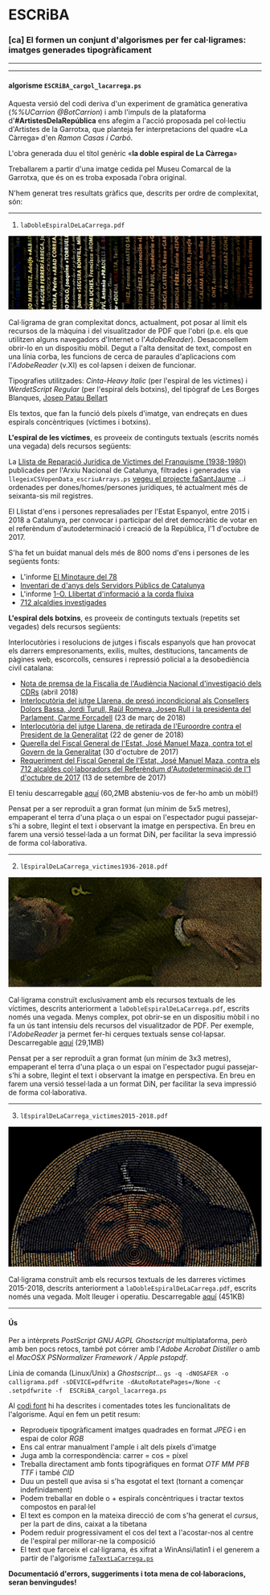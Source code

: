 # ESCRiBA

### [ca]  El formen un conjunt d'algorismes per fer cal·ligrames: imatges generades tipogràficament

---
---

#### algorisme `ESCRiBA_cargol_lacarrega.ps`

Aquesta versió del codi deriva d'un experiment de gramàtica generativa (_%%UCarrion @BotCarrion_) i amb l'impuls de la plataforma d'**#ArtistesDelaRepública** ens afegim a l'acció proposada pel col·lectiu d'Artistes de la Garrotxa, que planteja fer interpretacions del quadre «La Càrrega» d'en *Ramon Casas i Carbó*.

L'obra generada duu el títol genèric «**la doble espiral de La Càrrega**»

Treballarem a partir d'una imatge cedida pel Museu Comarcal de la Garrotxa, que és on es troba exposada l'obra original.

N'hem generat tres resultats gràfics que, descrits per ordre de complexitat, són:
  
---
  
1. `laDobleEspiralDeLaCarrega.pdf`

![detall del cal·ligrama «la doble espiral de La Càrrega»](https://github.com/marcantonifemfum/ESCRiBA/blob/master/detallDobleEspiralDeLaCarrega.png)

   Cal·ligrama de gran complexitat doncs, actualment, pot posar al límit els recursos de la màquina i del visualitzador de PDF que l'obri (p.e. els que utilitzen alguns navegadors d'Internet o l'*AdobeReader*). Desaconsellem obrir-lo en un dispositiu mòbil. Degut a l'alta densitat de text, compost en una línia corba, les funcions de cerca de paraules d'aplicacions com l'*AdobeReader* (v.XI) es col·lapsen i deixen de funcionar.
 
   Tipografies utilitzades: *Cinta-Heavy Italic* (per l'espiral de les víctimes) i *WerdetScript Regular* (per l'espiral dels botxins), del tipògraf de Les Borges Blanques, [Josep Patau Bellart][12]
 
   Els textos, que fan la funció dels píxels d'imatge, van endreçats en dues espirals concèntriques (víctimes i botxins).

   **L'espiral de les víctimes**, es proveeix de continguts textuals (escrits només una vegada) dels recursos següents:
   
   La [Llista de Reparació Jurídica de Víctimes del Franquisme (1938-1980)][1] publicades per l'Arxiu Nacional de Catalunya, filtrades i generades via `llegeixCSVopenData_escriuArrays.ps` [vegeu el projecte faSantJaume][2] …i ordenades per dones/homes/persones jurídiques, té actualment més de seixanta-sis mil registres.
   
   El Llistat d'ens i persones represaliades per l'Estat Espanyol, entre 2015 i 2018 a Catalunya, per convocar i participar del dret democràtic de votar en el referèndum d'autodeterminació i creació de la República, l'1 d'octubre de 2017.
   
   S'ha fet un buidat manual dels més de 800 noms d'ens i persones de les següents fonts:
   * L'informe [El Minotaure del 78][3]
   * [Inventari de d'anys dels Servidors Públics de Catalunya][4]
   * L'informe [1-O. Llibertat d'informació a la corda fluixa][5]
   * [712 alcaldies investigades][6]
   
   **L'espiral dels botxins**, es proveeix de continguts textuals (repetits set vegades) dels recursos següents:
   
   Interlocutòries i resolucions de jutges i fiscals espanyols que han provocat els darrers empresonaments, exilis, multes, destitucions, tancaments de pàgines web, escorcolls, censures i repressió policial a la desobediència civil catalana:
   * [Nota de premsa de la Fiscalia de l'Audiència Nacional d'investigació dels CDRs][7] (abril 2018)
   * [Interlocutòria del jutge Llarena, de presó incondicional als Consellers Dolors Bassa, Jordi Turull, Raül Romeva, Josep Rull i la presidenta del Parlament, Carme Forcadell][8] (23 de març de 2018)
   * [Interlocutòria del jutge Llarena, de retirada de l'Euroordre contra el President de la Generalitat][10] (22 de gener de 2018)
   * [Querella del Fiscal General de l'Estat, José Manuel Maza, contra tot el Govern de la Generalitat][9] (30 d'octubre de 2017)
   * [Requeriment del Fiscal General de l'Estat, José Manuel Maza, contra els 712 alcaldes col·laboradors del Referèndum d'Autodeterminació de l'1 d'octubre de 2017][11] (13 de setembre de 2017)

El teniu descarregable [aquí][16] (60,2MB absteniu-vos de fer-ho amb un mòbil!)
  
  Pensat per a ser reproduït a gran format (un mínim de 5x5 metres), empaperant el terra d'una plaça o un espai on l'espectador pugui passejar-s'hi a sobre, llegint el text i observant la imatge en perspectiva. En breu en farem una versió tessel·lada a un format DiN, per facilitar la seva impressió de forma col·laborativa.
  
---
  
2. `lEspiralDeLaCarrega_victimes1936-2018.pdf`

![detall del cal·ligrama escrit amb les víctimes 1936-2018](https://github.com/marcantonifemfum/ESCRiBA/blob/master/detallEspiralDeLaCarrega_victimes1936-2018.png)

   Cal·ligrama construït exclusivament amb els recursos textuals de les víctimes, descrits anteriorment a `laDobleEspiralDeLaCarrega.pdf`, escrits només una vegada. Menys complex, pot obrir-se en un dispositiu mòbil i no fa un ús tant intensiu dels recursos del visualitzador de PDF. Per exemple, l'*AdobeReader* ja permet fer-hi cerques textuals sense col·lapsar. Descarregable [aquí][15] (29,1MB)
   
   Pensat per a ser reproduït a gran format (un mínim de 3x3 metres), empaperant el terra d'una plaça o un espai on l'espectador pugui passejar-s'hi a sobre, llegint el text i observant la imatge en perspectiva. En breu en farem una versió tessel·lada a un format DiN, per facilitar la seva impressió de forma col·laborativa.

---

3. `lEspiralDeLaCarrega_victimes2015-2018.pdf`

![detall del cal·ligrama escrit amb les víctimes 2015-2018](https://github.com/marcantonifemfum/ESCRiBA/blob/master/detallEspiralDeLaCarrega_victimes2015-2018.png)

   Cal·ligrama construït amb els recursos textuals de les darreres víctimes 2015-2018, descrits anteriorment a `laDobleEspiralDeLaCarrega.pdf`, escrits només una vegada. Molt lleuger i operatiu. Descarregable [aquí][14] (451KB)
  
  
---
  
  
#### Ús

Per a intèrprets *PostScript GNU AGPL Ghostscript* multiplataforma, però amb ben pocs retocs, també pot córrer amb l'*Adobe Acrobat Distiller* o amb el *MacOSX PSNormalizer Framework / Apple pstopdf*.

Línia de comanda (Linux/Unix) a *Ghostscript*…
`gs -q -dNOSAFER -o calligrama.pdf -sDEVICE=pdfwrite -dAutoRotatePages=/None -c .setpdfwrite -f  ESCRiBA_cargol_lacarrega.ps`

Al [codi font][13] hi ha descrites i comentades totes les funcionalitats de l'algorisme. Aquí en fem un petit resum:
+ Reprodueix tipogràficament imatges quadrades en format *JPEG* i en espai de color *RGB*
+ Ens cal entrar manualment l'ample i alt dels píxels d'imatge
+ Juga amb la correspondència: carrer = cos = píxel
+ Treballa directament amb fonts tipogràfiques en format *OTF MM PFB TTF* i també *CID*
+ Duu un pestell que avisa si s'ha esgotat el text (tornant a començar indefinidament)
+ Podem treballar en doble o + espirals concèntriques i tractar textos compostos en paral·lel
+ El text es compon en la mateixa direcció de com s'ha generat el *cursus*, per la part de dins, caixat a la tibetana
+ Podem reduir progressivament el cos del text a l'acostar-nos al centre de l'espiral per millorar-ne la composició
+ El text que farceix el cal·ligrama, és xifrat a WinAnsi/latin1 i el generem a partir de l'algorisme [`faTextLaCarrega.ps`][17]

**Documentació d'errors, suggeriments i tota mena de col·laboracions, seran benvingudes!**

[1]: http://anc.gencat.cat/ca/detall/noticia/La-llista-de-reparacio-juridica-de-victimes-del-franquisme-en-dades-obertes
[2]: https://github.com/marcantonifemfum/faSantJaume
[3]: http://cup.cat/sites/default/files/el_minotaure_del_78_revisat_alta_mod.pdf
[4]: https://www.servidorscat.cat/persones-afectades
[5]: https://www.media.cat/wp-content/uploads/2017/12/Informe_1-O_CAT.pdf
[6]: http://www.municipisindependencia.cat/wp-content/uploads/2017/09/Llistat_ajuntaments_decret6setembre_1209AMI.16.00.pdf
[7]: http://beteve.cat/wp-content/uploads/2018/04/Nota-premsa-fiscalia-Audiencia-Nacional.pdf
[8]: http://www.lavanguardia.com/politica/20180323/441870715986/auto-juez-llarena-carcel-turull-rull-romeva-bassa-forcadell.html
[9]: https://www.scribd.com/document/362996220/Querella-del-Fiscal-General-del-Estado-contra-Puigdemont-Junqueras-y-el-resto-de-consellers-cesados
[10]: http://www.poderjudicial.es/stfls/TRIBUNAL%20SUPREMO/DOCUMENTOS%20DE%20INTER%C3%89S/TS%20Penal%20auto%2022%20enero%202018.pdf
[11]: https://www.elnacional.cat/uploads/s1/25/24/44/6/FGE.-13.09.2017.pdf
[12]: http://www.tipopepel.com
[13]: https://github.com/marcantonifemfum/ESCRiBA/blob/master/ESCRiBA_cargol_lacarrega.ps
[14]: https://github.com/marcantonifemfum/ESCRiBA/blob/master/lEspiralDeLaCarrega_victimes2015-2018.pdf
[15]: http://femfum.com/PDF/lEspiralDeLaCarrega_victimes1936_2018.pdf
[16]: http://femfum.com/PDF/laDobleEspiralDeLaCarrega.pdf
[17]: https://github.com/marcantonifemfum/ESCRiBA/blob/master/faTextLaCarrega.ps
